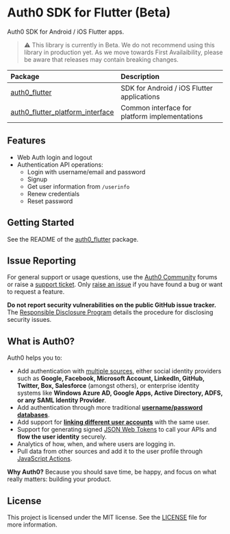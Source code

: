 # Auth0 SDK for Flutter (Beta)

Auth0 SDK for Android / iOS Flutter apps.

> ⚠️ This library is currently in Beta. We do not recommend using this library in production yet. As we move towards First Availaibility, please be aware that releases may contain breaking changes.

| Package                                                                 | Description                                   |
|:------------------------------------------------------------------------|:----------------------------------------------|
| [auth0_flutter](./auth0_flutter/)                                       | SDK for Android / iOS Flutter applications    |
| [auth0_flutter_platform_interface](./auth0_flutter_platform_interface/) | Common interface for platform implementations |

## Features

- Web Auth login and logout
- Authentication API operations:
  + Login with username/email and password
  + Signup
  + Get user information from `/userinfo`
  + Renew credentials
  + Reset password

## Getting Started

See the README of the [auth0_flutter](./auth0_flutter#readme) package.

## Issue Reporting

For general support or usage questions, use the [Auth0 Community](https://community.auth0.com/c/sdks/5) forums or raise a [support ticket](https://support.auth0.com/). Only [raise an issue](https://github.com/auth0/auth0_flutter/issues) if you have found a bug or want to request a feature.

**Do not report security vulnerabilities on the public GitHub issue tracker.** The [Responsible Disclosure Program](https://auth0.com/responsible-disclosure-policy) details the procedure for disclosing security issues.

## What is Auth0?

Auth0 helps you to:

- Add authentication with [multiple sources](https://auth0.com/docs/authenticate/identity-providers), either social identity providers such as **Google, Facebook, Microsoft Account, LinkedIn, GitHub, Twitter, Box, Salesforce** (amongst others), or enterprise identity systems like **Windows Azure AD, Google Apps, Active Directory, ADFS, or any SAML Identity Provider**.
- Add authentication through more traditional **[username/password databases](https://auth0.com/docs/authenticate/database-connections/custom-db)**.
- Add support for **[linking different user accounts](https://auth0.com/docs/manage-users/user-accounts/user-account-linking)** with the same user.
- Support for generating signed [JSON Web Tokens](https://auth0.com/docs/secure/tokens/json-web-tokens) to call your APIs and **flow the user identity** securely.
- Analytics of how, when, and where users are logging in.
- Pull data from other sources and add it to the user profile through [JavaScript Actions](https://auth0.com/docs/customize/actions).

**Why Auth0?** Because you should save time, be happy, and focus on what really matters: building your product.

## License

This project is licensed under the MIT license. See the [LICENSE](LICENSE) file for more information.
